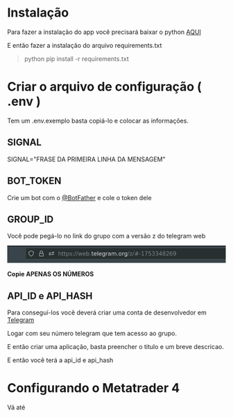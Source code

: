 # Instalação

Para fazer a instalação do app você precisará baixar o python [AQUI](https://www.python.org/downloads/)

E então fazer a instalação do arquivo requirements.txt
> python pip install -r requirements.txt

# Criar o arquivo de configuração ( .env )
Tem um .env.exemplo basta copiá-lo e colocar as informações.

## SIGNAL
SIGNAL="FRASE DA PRIMEIRA LINHA DA MENSAGEM"


## BOT_TOKEN
 Crie um bot com o [@BotFather](https://web.telegram.org/k/#@BotFather) e cole o token dele

## GROUP_ID
Você pode pegá-lo no link do grupo com a versão z do telegram web

![](link.png)

**Copie APENAS OS NÚMEROS**


## API_ID e API_HASH
Para conseguí-los você deverá criar uma conta de desenvolvedor em [Telegram](https://my.telegram.org/auth?to=apps)

Logar com seu número telegram que tem acesso ao grupo.

E então criar uma aplicação, basta preencher o titulo e um breve descricao.

E então você terá a api_id e api_hash

# Configurando o Metatrader 4

Vá até 